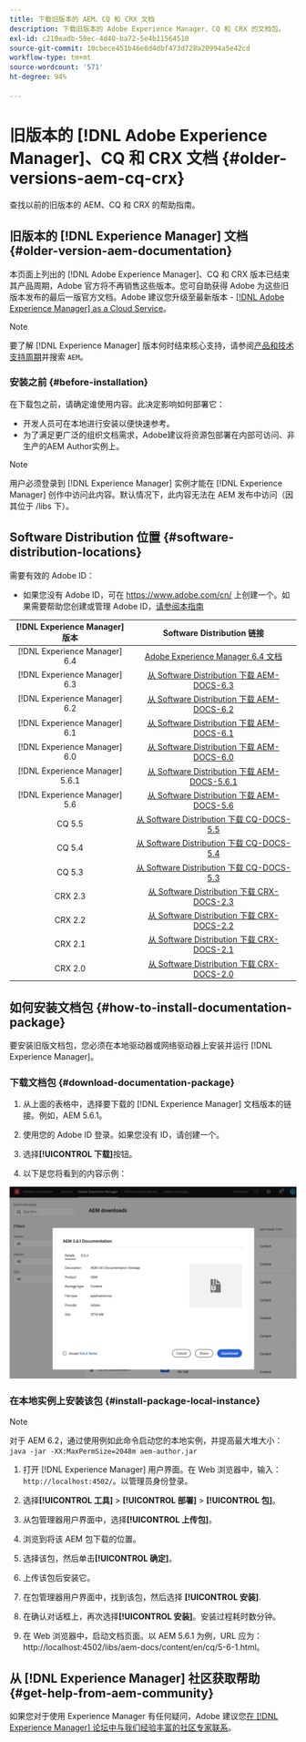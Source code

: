```yaml
---
title: 下载旧版本的 AEM、CQ 和 CRX 文档
description: 下载旧版本的 Adobe Experience Manager、CQ 和 CRX 的文档包。
exl-id: c210eadb-58ec-4d40-ba72-5e4b11564510
source-git-commit: 10cbece451b46e8d4dbf473d728a20994a5e42cd
workflow-type: tm+mt
source-wordcount: '571'
ht-degree: 94%

---
```


# 旧版本的 [!DNL Adobe Experience Manager]、CQ 和 CRX 文档 {#older-versions-aem-cq-crx}

查找以前的旧版本的 AEM、CQ 和 CRX 的帮助指南。

## 旧版本的 [!DNL Experience Manager] 文档 {#older-version-aem-documentation}

本页面上列出的 [!DNL Adobe Experience Manager]、CQ 和 CRX 版本已结束其产品周期，Adobe 官方将不再销售这些版本。您可自助获得 Adobe 为这些旧版本发布的最后一版官方文档。Adobe 建议您升级至最新版本 - [[!DNL Adobe Experience Manager] as a Cloud Service](https://experienceleague.adobe.com/en/docs/experience-manager-cloud-service)。

>[!NOTE]
>
>要了解 [!DNL Experience Manager] 版本何时结束核心支持，请参阅[产品和技术支持周期](https://helpx.adobe.com/cn/support/programs/eol-matrix.html)并搜索 `AEM`。

### 安装之前 {#before-installation}

在下载包之前，请确定谁使用内容。此决定影响如何部署它：

* 开发人员可在本地进行安装以便快速参考。
* 为了满足更广泛的组织文档需求，Adobe建议将资源包部署在内部可访问、非生产的AEM Author实例上。

>[!NOTE]
>
>用户必须登录到 [!DNL Experience Manager] 实例才能在 [!DNL Experience Manager] 创作中访问此内容。默认情况下，此内容无法在 AEM 发布中访问（因其位于 /libs 下）。

## Software Distribution 位置 {#software-distribution-locations}

需要有效的 Adobe ID：

* 如果您没有 Adobe ID，可在 https://www.adobe.com/cn/ 上创建一个。如果需要帮助您创建或管理 Adobe ID，[请参阅本指南](https://helpx.adobe.com/cn/manage-account.html)

| [!DNL Experience Manager] 版本 | Software Distribution 链接 |
|:-----------:|:--------------------------------------------------:|
| [!DNL Experience Manager] 6.4 | [Adobe Experience Manager 6.4 文档](https://experienceleague.adobe.com/en/docs/experience-manager-64) |
| [!DNL Experience Manager] 6.3 | [从 Software Distribution 下载 AEM-DOCS-6.3](https://experience.adobe.com/#/downloads/content/software-distribution/en/aem.html?package=/content/software-distribution/en/details.html/content/dam/aem/public/adobe/packages/aem-docs/aem-docs-6-3.zip) |
| [!DNL Experience Manager] 6.2 | [从 Software Distribution 下载 AEM-DOCS-6.2](https://experience.adobe.com/#/downloads/content/software-distribution/en/aem.html?package=/content/software-distribution/en/details.html/content/dam/aem/public/adobe/packages/aem-docs/aem-docs-6-2.zip) |
| [!DNL Experience Manager] 6.1 | [从 Software Distribution 下载 AEM-DOCS-6.1](https://experience.adobe.com/#/downloads/content/software-distribution/en/aem.html?package=/content/software-distribution/en/details.html/content/dam/aem/public/adobe/packages/aem-docs/aem-docs-6-1.zip) |
| [!DNL Experience Manager] 6.0 | [从 Software Distribution 下载 AEM-DOCS-6.0](https://experience.adobe.com/#/downloads/content/software-distribution/en/aem.html?package=/content/software-distribution/en/details.html/content/dam/aem/public/adobe/packages/aem-docs/aem-docs-6-0.zip) |
| [!DNL Experience Manager] 5.6.1 | [从 Software Distribution 下载 AEM-DOCS-5.6.1](https://experience.adobe.com/#/downloads/content/software-distribution/en/aem.html?package=/content/software-distribution/en/details.html/content/dam/aem/public/adobe/packages/aem-docs/aem-docs-5-6-1.zip) |
| [!DNL Experience Manager] 5.6 | [从 Software Distribution 下载 AEM-DOCS-5.6](https://experience.adobe.com/#/downloads/content/software-distribution/en/aem.html?package=/content/software-distribution/en/details.html/content/dam/aem/public/adobe/packages/aem-docs/aem-docs-5-6.zip) |
| CQ 5.5 | [从 Software Distribution 下载 CQ-DOCS-5.5](https://experience.adobe.com/#/downloads/content/software-distribution/en/aem.html?package=%2Fcontent%2Fsoftware-distribution%2Fen%2Fdetails.html%2Fcontent%2Fdam%2Faem%2Fpublic%2Fadobe%2Fpackages%2Faem-docs%2Faem-docs-5-5.zip) |
| CQ 5.4 | [从 Software Distribution 下载 CQ-DOCS-5.4](https://experience.adobe.com/#/downloads/content/software-distribution/en/aem.html?package=/content/software-distribution/en/details.html/content/dam/aem/public/adobe/packages/aem-docs/aem-docs-5-4.zip) |
| CQ 5.3 | [从 Software Distribution 下载 CQ-DOCS-5.3](https://experience.adobe.com/#/downloads/content/software-distribution/en/aem.html?package=/content/software-distribution/en/details.html/content/dam/aem/public/adobe/packages/aem-docs/aem-docs-5-3.zip) |
| CRX 2.3 | [从 Software Distribution 下载 CRX-DOCS-2.3](https://experience.adobe.com/#/downloads/content/software-distribution/en/aem.html?package=/content/software-distribution/en/details.html/content/dam/aem/public/adobe/packages/aem-docs/crx-docs-2-3.zip) |
| CRX 2.2 | [从 Software Distribution 下载 CRX-DOCS-2.2](https://experience.adobe.com/#/downloads/content/software-distribution/en/aem.html?package=/content/software-distribution/en/details.html/content/dam/aem/public/adobe/packages/aem-docs/crx-docs-2-2.zip) |
| CRX 2.1 | [从 Software Distribution 下载 CRX-DOCS-2.1](https://experience.adobe.com/#/downloads/content/software-distribution/en/aem.html?package=/content/software-distribution/en/details.html/content/dam/aem/public/adobe/packages/aem-docs/crx-docs-2-1.zip) |
| CRX 2.0 | [从 Software Distribution 下载 CRX-DOCS-2.0](https://experience.adobe.com/#/downloads/content/software-distribution/en/aem.html?package=/content/software-distribution/en/details.html/content/dam/aem/public/adobe/packages/aem-docs/crx-docs-2-0.zip) |

## 如何安装文档包 {#how-to-install-documentation-package}

要安装旧版文档包，您必须在本地驱动器或网络驱动器上安装并运行 [!DNL Experience Manager]。

### 下载文档包 {#download-documentation-package}

1. 从上面的表格中，选择要下载的 [!DNL Experience Manager] 文档版本的链接。例如，AEM 5.6.1。

1. 使用您的 Adobe ID 登录。如果您没有 ID，请创建一个。

1. 选择&#x200B;**[!UICONTROL 下载]**&#x200B;按钮。

1. 以下是您将看到的内容示例：

![Software Distribution 示例](assets/screen_shot_2020-07-10at161922.jpg)

### 在本地实例上安装该包 {#install-package-local-instance}

>[!NOTE]
>
>对于 AEM 6.2，通过使用例如此命令启动您的本地实例，并提高最大堆大小：` java -jar -XX:MaxPermSize=2048m aem-author.jar`

1. 打开 [!DNL Experience Manager] 用户界面。在 Web 浏览器中，输入：`http://localhost:4502/`。以管理员身份登录。

1. 选择&#x200B;**[!UICONTROL 工具]** > **[!UICONTROL 部署]** > **[!UICONTROL 包]**。

1. 从包管理器用户界面中，选择&#x200B;**[!UICONTROL 上传包]**。

1. 浏览到将该 AEM 包下载的位置。

1. 选择该包，然后单击&#x200B;**[!UICONTROL 确定]**。

1. 上传该包后安装它。

1. 在包管理器用户界面中，找到该包，然后选择 **[!UICONTROL 安装]**.

1. 在确认对话框上，再次选择&#x200B;**[!UICONTROL 安装]**。安装过程耗时数分钟。

1. 在 Web 浏览器中，启动文档页面。以 AEM 5.6.1 为例，URL 应为：http://localhost:4502/libs/aem-docs/content/en/cq/5-6-1.html。

## 从 [!DNL Experience Manager] 社区获取帮助 {#get-help-from-aem-community}

如果您对于使用 Experience Manager 有任何疑问，Adobe 建议您[在  [!DNL Experience Manager]  论坛中与我们经验丰富的社区专家联系](https://experienceleaguecommunities.adobe.com/t5/adobe-experience-manager/ct-p/adobe-experience-manager-community)。
